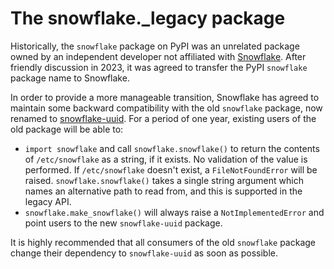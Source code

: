 # The snowflake._legacy package

Historically, the `snowflake` package on PyPI was an unrelated package owned
by an independent developer not affiliated with
[Snowflake](https://www.snowflake.com/).  After friendly discussion in
2023, it was agreed to transfer the PyPI `snowflake` package name to
Snowflake.

In order to provide a more manageable transition, Snowflake has agreed to
maintain some backward compatibility with the old `snowflake` package, now
renamed to [snowflake-uuid](https://pypi.org/project/snowflake-uuid/).  For a
period of one year, existing users of the old package will be able to:

* `import snowflake` and call `snowflake.snowflake()` to return the contents
  of `/etc/snowflake` as a string, if it exists.  No validation of the value
  is performed.  If `/etc/snowflake` doesn't exist, a `FileNotFoundError` will
  be raised.  `snowflake.snowflake()` takes a single string argument which
  names an alternative path to read from, and this is supported in the legacy
  API.
* `snowflake.make_snowflake()` will always raise a `NotImplementedError` and
  point users to the new `snowflake-uuid` package.

It is highly recommended that all consumers of the old `snowflake` package
change their dependency to `snowflake-uuid` as soon as possible.
